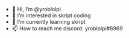 - 👋 Hi, I’m @yroblolpi
- 👀 I’m interested in skript coding
- 🌱 I’m currently learning skript
- 📫 How to reach me discord: yroblolpi#6969
